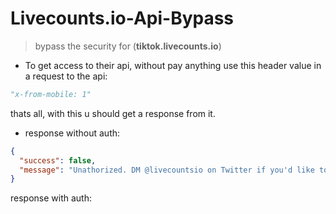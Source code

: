 # Livecounts.io-Api-Bypass
> bypass the security for (**tiktok.livecounts.io**) 

- To get access to their api, without pay anything use this header value in a request to the api:

```python
"x-from-mobile: 1"
```
thats all, with this u should get a response from it.

- response without auth:
```json
{
  "success": false,
  "message": "Unathorized. DM @livecountsio on Twitter if you'd like to purchase access to this API."
}
```

response with auth: 
```json


```
